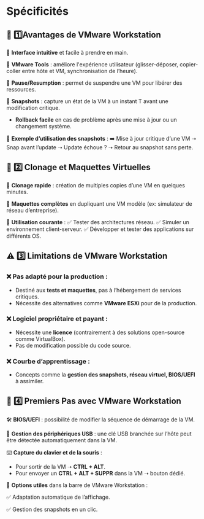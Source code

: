 # Spécificités

## **🚀 1️⃣️Avantages de VMware Workstation**

🔹 **Interface intuitive** et facile à prendre en main.

🔹 **VMware Tools** : améliore l'expérience utilisateur (glisser-déposer, copier-coller entre hôte et VM, synchronisation de l’heure).

🔹 **Pause/Resumption** : permet de suspendre une VM pour libérer des ressources.

🔹 **Snapshots** : capture un état de la VM à un instant T avant une modification critique.

- **Rollback facile** en cas de problème après une mise à jour ou un changement système.

📌 **Exemple d’utilisation des snapshots** : ➡️ Mise à jour critique d’une VM ➝ Snap avant l’update ➝ Update échoue ? ➝ Retour au snapshot sans perte.



## **📑 2️⃣️ Clonage et Maquettes Virtuelles**

🔹 **Clonage rapide** : création de multiples copies d’une VM en quelques minutes.

🔹 **Maquettes complètes** en dupliquant une VM modèle (ex: simulateur de réseau d’entreprise).

📌 **Utilisation courante** : ✅ Tester des architectures réseau. ✅ Simuler un environnement client-serveur. ✅ Développer et tester des applications sur différents OS.



## **⚠️ 3️⃣ Limitations de VMware Workstation**

### ❌ **Pas adapté pour la production** :

- Destiné aux **tests et maquettes**, pas à l’hébergement de services critiques.
- Nécessite des alternatives comme **VMware ESXi** pour de la production.

### ❌ **Logiciel propriétaire et payant** :

- Nécessite une **licence** (contrairement à des solutions open-source comme VirtualBox).
- Pas de modification possible du code source.

### ❌ **Courbe d’apprentissage** :

- Concepts comme la **gestion des snapshots, réseau virtuel, BIOS/UEFI** à assimiler.



## **🔧 4️⃣️ Premiers Pas avec VMware Workstation**

🛠️ **BIOS/UEFI** : possibilité de modifier la séquence de démarrage de la VM.

🔌 **Gestion des périphériques USB** : une clé USB branchée sur l’hôte peut être détectée automatiquement dans la VM.

⌨️ **Capture du clavier et de la souris** :

- Pour sortir de la VM ➝ **CTRL + ALT**.
- Pour envoyer un **CTRL + ALT + SUPPR** dans la VM ➝ bouton dédié.

📌 **Options utiles** dans la barre de VMware Workstation :

✅ Adaptation automatique de l’affichage.

✅ Gestion des snapshots en un clic.

